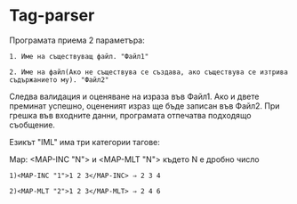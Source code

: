 # Tag-parser

Програмата приема 2 параметъра:

	1. Име на съществуващ файл. "Файл1"
	
	2. Име на файл(Ако не съществува се създава, ако съществува се изтрива съдържанието му). "Файл2"

Следва валидация и оценяване на израза във Файл1. Ако и двете преминат успешно, оцененият израз ще бъде записан във Файл2.
При грешка във входните данни, програмата отпечатва подходящо съобщение.

Езикът "IML" има три категории тагове:

Map: <MAP-INC "N"> и <MAP-MLT "N"> където N е дробно число

	1)<MAP-INC "1">1 2 3</MAP-INC> ⇒ 2 3 4
	
	2)<MAP-MLT "2">1 2 3</MAP-MLT> ⇒ 2 4 6

